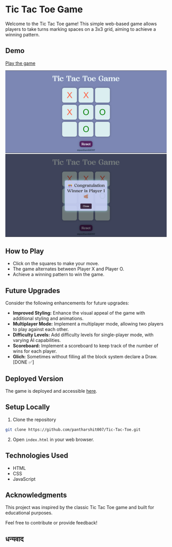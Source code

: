 # Tic Tac Toe Game

Welcome to the Tic Tac Toe game! This simple web-based game allows players to take turns marking spaces on a 3x3 grid, aiming to achieve a winning pattern.

## Demo
[Play the game](https://tic-tac-toe007.onrender.com) 

![Tic Tac Toe Screenshot](img/Visual.png) 
![Winner UI](img/winner.png)

## How to Play
- Click on the squares to make your move.
- The game alternates between Player X and Player O.
- Achieve a winning pattern to win the game.

## Future Upgrades
Consider the following enhancements for future upgrades:
- **Improved Styling:** Enhance the visual appeal of the game with additional styling and animations.
- **Multiplayer Mode:** Implement a multiplayer mode, allowing two players to play against each other.
- **Difficulty Levels:** Add difficulty levels for single-player mode, with varying AI capabilities.
- **Scoreboard:** Implement a scoreboard to keep track of the number of wins for each player.
- **Glich:** Sometimes without filling all the block system declare a Draw. [DONE ✅]

## Deployed Version
The game is deployed and accessible [here](https://tic-tac-toe007.onrender.com).

## Setup Locally
1. Clone the repository 
```bash
git clone https://github.com/pantharshit007/Tic-Tac-Toe.git
```
2. Open `index.html` in your web browser.

## Technologies Used
- HTML
- CSS
- JavaScript

## Acknowledgments
This project was inspired by the classic Tic Tac Toe game and built for educational purposes.

Feel free to contribute or provide feedback!

## धन्यवाद

